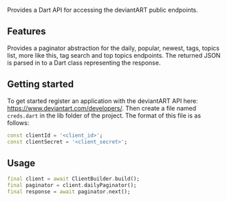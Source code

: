Provides a Dart API for accessing the deviantART public endpoints.

## Features

Provides a paginator abstraction for the daily, popular, newest, tags, topics list, more like this, tag search and top
topics endpoints.  The returned JSON is parsed in to a Dart class representing the response.

## Getting started

To get started register an application with the deviantART API here: https://www.deviantart.com/developers/.  Then
create a file named `creds.dart` in the lib folder of the project.  The format of this file is as follows:
```dart
const clientId = '<client_id>';
const clientSecret = '<client_secret>';
```

## Usage

```dart
final client = await ClientBuilder.build();
final paginator = client.dailyPaginator();
final response = await paginator.next();
```
